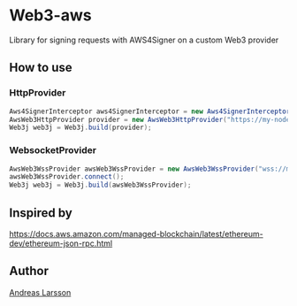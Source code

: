 # Web3-aws
Library for signing requests with AWS4Signer on a custom Web3 provider
## How to use

### HttpProvider
```java
Aws4SignerInterceptor aws4SignerInterceptor = new Aws4SignerInterceptor(AwsBasicCredentials.create("MY_KEY", "MY_SECRET"), Region.AP_NORTHEAST_1);
AwsWeb3HttpProvider provider = new AwsWeb3HttpProvider("https://my-node-id-lowercase.ethereum.managedblockchain.us-east-1.amazonaws.com/", aws4SignerInterceptor);
Web3j web3j = Web3j.build(provider);
```

### WebsocketProvider
```java
AwsWeb3WssProvider awsWeb3WssProvider = new AwsWeb3WssProvider("wss://my-node-id-lowercase.wss.ethereum.managedblockchain.us-east-1.amazonaws.com/", AwsBasicCredentials.create("MY_KEY", "MY_SECRET"), Region.AP_NORTHEAST_1);
awsWeb3WssProvider.connect();
Web3j web3j = Web3j.build(awsWeb3WssProvider);
```

## Inspired by
https://docs.aws.amazon.com/managed-blockchain/latest/ethereum-dev/ethereum-json-rpc.html

## Author
[Andreas Larsson](https://github.com/AndreasLarssons)
